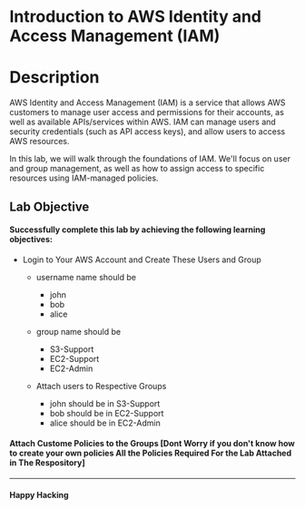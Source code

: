 # Introduction to AWS Identity and Access Management (IAM)

# Description

AWS Identity and Access Management (IAM) is a service that allows AWS customers to manage user access and permissions for their accounts, as well as available APIs/services within AWS. IAM can manage users and security credentials (such as API access keys), and allow users to access AWS resources.

In this lab, we will walk through the foundations of IAM. We'll focus on user and group management, as well as how to assign access to specific resources using IAM-managed policies.

## Lab Objective

#### Successfully complete this lab by achieving the following learning objectives:

- Login to Your AWS Account and Create These Users and Group

  - username name should be

    - john
    - bob
    - alice

  - group name should be

    - S3-Support
    - EC2-Support
    - EC2-Admin

  - Attach users to Respective Groups
    - john should be in S3-Support
    - bob should be in EC2-Support
    - alice should be in EC2-Admin

#### Attach Custome Policies to the Groups [Dont Worry if you don't know how to create your own policies All the Policies Required For the Lab Attached in The Respository]

---

#### Happy Hacking
